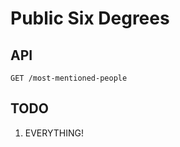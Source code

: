 Public Six Degrees
==================

API
---

    GET /most-mentioned-people



TODO
----

1. EVERYTHING!
